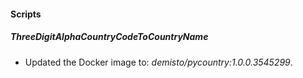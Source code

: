 
#### Scripts

##### ThreeDigitAlphaCountryCodeToCountryName

- Updated the Docker image to: *demisto/pycountry:1.0.0.3545299*.

